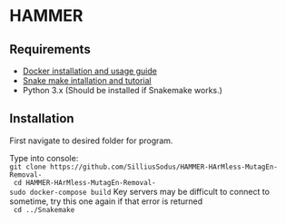 # HAMMER
## Requirements
+ [Docker installation and usage guide](https://docs.docker.com/get-started/)
+ [Snake make intallation and tutorial](https://snakemake.readthedocs.io/en/stable/tutorial/setup.html)
+ Python 3.x (Should be installed if Snakemake works.)
## Installation
First navigate to desired folder for program.

Type into console:</br>
` git clone https://github.com/SilliusSodus/HAMMER-HArMless-MutagEn-Removal- `</br>
` cd HAMMER-HArMless-MutagEn-Removal-`</br>
` sudo docker-compose build ` Key servers may be difficult to connect to sometime, try this one again if that error is returned </br>
` cd ../Snakemake`
